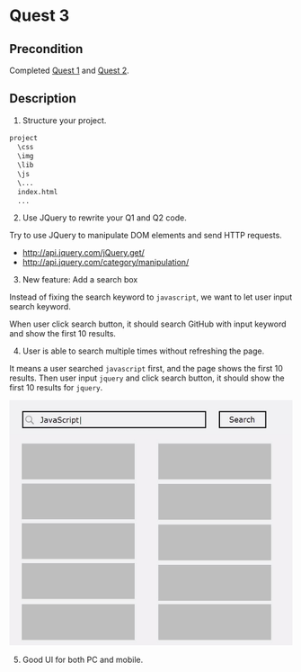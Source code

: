 # Quest 3

## Precondition

Completed [Quest 1](../Q1) and [Quest 2](../Q2).

## Description

1. Structure your project.

  ```text
  project
    \css
    \img
    \lib
    \js
    \...
    index.html
    ...
  ```

2. Use JQuery to rewrite your Q1 and Q2 code.

  Try to use JQuery to manipulate DOM elements and send HTTP requests.

  * http://api.jquery.com/jQuery.get/
  * http://api.jquery.com/category/manipulation/

3. New feature: Add a search box

  Instead of fixing the search keyword to `javascript`, we want to let
  user input search keyword.

  When user click search button, it should search GitHub with input
  keyword and show the first 10 results.

4. User is able to search multiple times without refreshing the page.

  It means a user searched `javascript` first, and the page shows the
  first 10 results. Then user input `jquery` and click search button,
  it should show the first 10 results for `jquery`.

  ![Search](./search.jpg)

5. Good UI for both PC and mobile.
